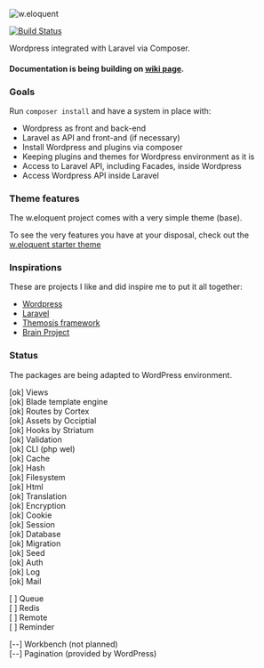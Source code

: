 ![w.eloquent](https://raw.githubusercontent.com/bruno-barros/w.eloquent-framework/master/weloquent.png)

[![Build Status](https://travis-ci.org/bruno-barros/w.eloquent-framework.svg)](https://travis-ci.org/bruno-barros/w.eloquent-framework)

Wordpress integrated with Laravel via Composer.

#### Documentation is being building on [wiki page](https://github.com/bruno-barros/w.eloquent/wiki).

### Goals
Run `composer install` and have a system in place with:

- Wordpress as front and back-end
- Laravel as API and front-and (if necessary)
- Install Wordpress and plugins via composer
- Keeping plugins and themes for Wordpress environment as it is 
- Access to Laravel API, including Facades, inside Wordpress
- Access Wordpress API inside Laravel

### Theme features
The w.eloquent project comes with a very simple theme (base).

To see the very features you have at your disposal, check out the [w.eloquent starter theme](https://github.com/bruno-barros/weloquent-starter-theme)

### Inspirations
These are projects I like and did inspire me to put it all together:

- [Wordpress](https://wordpress.org/)
- [Laravel](http://laravel.com/)
- [Themosis framework](http://framework.themosis.com/)
- [Brain Project](http://giuseppe-mazzapica.github.io/Brain)

### Status
The packages are being adapted to WordPress environment.

[ok] Views <br>
[ok] Blade template engine <br>
[ok] Routes by Cortex <br>
[ok] Assets by Occiptial <br>
[ok] Hooks by Striatum <br>
[ok] Validation <br>
[ok] CLI (php wel) <br>
[ok] Cache <br>
[ok] Hash <br>
[ok] Filesystem <br>
[ok] Html <br>
[ok] Translation <br>
[ok] Encryption <br>
[ok] Cookie <br>
[ok] Session <br>
[ok] Database <br>
[ok] Migration <br>
[ok] Seed <br>
[ok] Auth <br>
[ok] Log <br>
[ok] Mail <br>

[  ] Queue <br>
[  ] Redis <br>
[  ] Remote <br>
[  ] Reminder <br>

[--] Workbench (not planned) <br>
[--] Pagination (provided by WordPress) <br>
